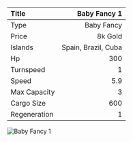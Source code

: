 |Title        | Baby Fancy 1
|:-|-:
|Type         | Baby Fancy           
|Price        | 8k Gold    
|Islands      | Spain, Brazil, Cuba
|Hp           | 300
|Turnspeed    | 1
|Speed        | 5.9
|Max Capacity | 3
|Cargo Size   | 600
|Regeneration | 1

<img src="assets/img/babyFancy.png" alt="Baby Fancy 1">
